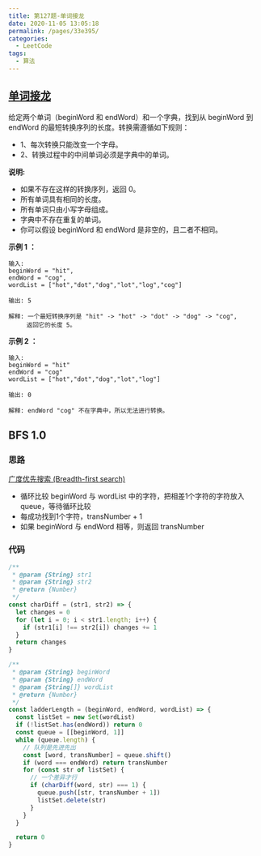 ```yaml
---
title: 第127题-单词接龙
date: 2020-11-05 13:05:18
permalink: /pages/33e395/
categories:
  - LeetCode
tags:
  - 算法
---
```


## [单词接龙](https://leetcode-cn.com/problems/word-ladder/)

给定两个单词（beginWord 和 endWord）和一个字典，找到从 beginWord 到 endWord 的最短转换序列的长度。转换需遵循如下规则：

- 1、每次转换只能改变一个字母。
- 2、转换过程中的中间单词必须是字典中的单词。

**说明:**

- 如果不存在这样的转换序列，返回 0。
- 所有单词具有相同的长度。
- 所有单词只由小写字母组成。
- 字典中不存在重复的单词。
- 你可以假设 beginWord 和 endWord 是非空的，且二者不相同。

**示例 1 ：**

```
输入:
beginWord = "hit",
endWord = "cog",
wordList = ["hot","dot","dog","lot","log","cog"]

输出: 5

解释: 一个最短转换序列是 "hit" -> "hot" -> "dot" -> "dog" -> "cog",
     返回它的长度 5。
```

<!-- more -->

**示例 2 ：**

```
输入:
beginWord = "hit"
endWord = "cog"
wordList = ["hot","dot","dog","lot","log"]

输出: 0

解释: endWord "cog" 不在字典中，所以无法进行转换。
```

## BFS 1.0

### 思路

[广度优先搜索 (Breadth-first search)](https://zh.wikipedia.org/zh/%E5%B9%BF%E5%BA%A6%E4%BC%98%E5%85%88%E6%90%9C%E7%B4%A2)

- 循环比较 beginWord 与 wordList 中的字符，把相差1个字符的字符放入 queue，等待循环比较
- 每成功找到1个字符，transNumber + 1
- 如果 beginWord 与 endWord 相等，则返回 transNumber

### 代码

```JavaScript
/**
 * @param {String} str1
 * @param {String} str2
 * @return {Number}
 */
const charDiff = (str1, str2) => {
  let changes = 0
  for (let i = 0; i < str1.length; i++) {
    if (str1[i] !== str2[i]) changes += 1
  }
  return changes
}

/**
 * @param {String} beginWord
 * @param {String} endWord
 * @param {String[]} wordList
 * @return {Number}
 */
const ladderLength = (beginWord, endWord, wordList) => {
  const listSet = new Set(wordList)
  if (!listSet.has(endWord)) return 0
  const queue = [[beginWord, 1]]
  while (queue.length) {
    // 队列是先进先出
    const [word, transNumber] = queue.shift()
    if (word === endWord) return transNumber
    for (const str of listSet) {
      // 一个差异才行
      if (charDiff(word, str) === 1) {
        queue.push([str, transNumber + 1])
        listSet.delete(str)
      }
    }
  }

  return 0
}
```
